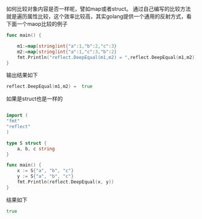 如何比较对象内容是否一样呢，譬如map或者struct。
通过自己编写的比较方法就是遍历属性比较，这个效率比较高，其实golang提供一个通用的反射方式，看下面一个maop比较的例子
```go
func main() {

	m1:=map[string]int{"a":1,"b":2,"c":3}
	m2:=map[string]int{"a":1,"c":3,"b":2}
	fmt.Println("reflect.DeepEqual(m1,m2) = ",reflect.DeepEqual(m1,m2))
}
```
输出结果如下
```go
reflect.DeepEqual(m1,m2) =  true
```
如果是struct也是一样的
```go

import (
"fmt"
"reflect"
)

type S struct {
	a, b, c string
}

func main() {
	x := S{"a", "b", "c"}
	y := S{"a", "b", "c"}
	fmt.Println(reflect.DeepEqual(x, y))
}
```
结果如下
```go
true
```